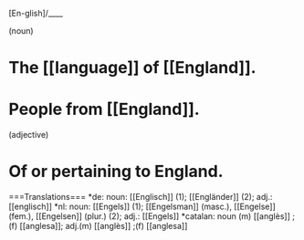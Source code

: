[En-glish]/____

(noun)
# The [[language]] of [[England]].
# People from [[England]].

(adjective)
# Of or pertaining to England.

===Translations===
*de: noun: [[Englisch]] (1); [[Engländer]] (2); adj.: [[englisch]]
*nl: noun: [[Engels]] (1); [[Engelsman]] (masc.), [[Engelse]] (fem.), [[Engelsen]] (plur.) (2); adj.: [[Engels]]
*catalan: noun (m) [[anglès]] ;(f) [[anglesa]]; adj.(m) [[anglès]] ;(f) [[anglesa]]